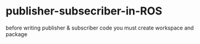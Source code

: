 # publisher-subsecriber-in-ROS
before writing publisher &amp; subscriber code you must create workspace and package
